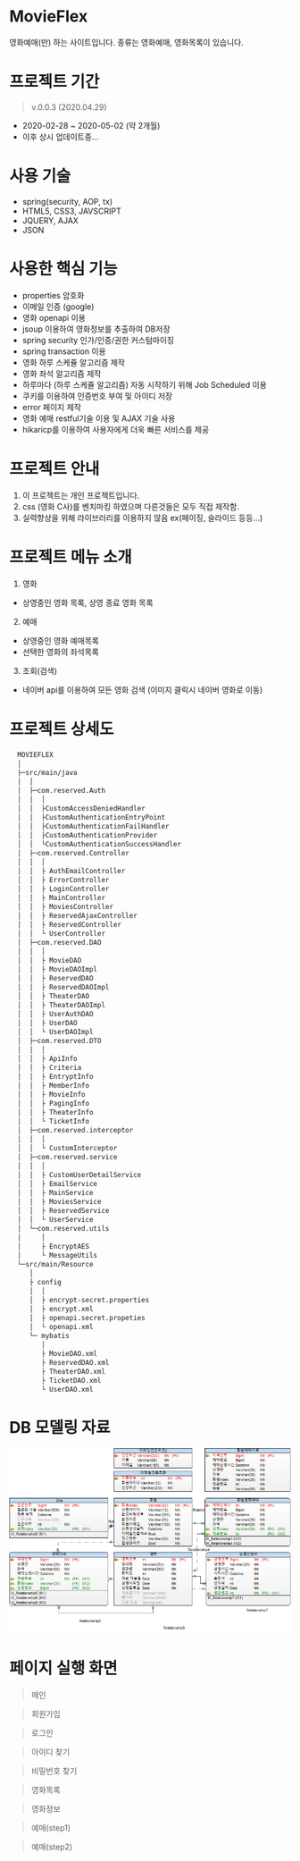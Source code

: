 # MovieFlex
영화예매(만) 하는 사이트입니다. 종류는 영화예매, 영화목록이 있습니다.

# 프로젝트 기간
> v.0.0.3 (2020.04.29)
- 2020-02-28 ~ 2020-05-02 (약 2개월)
- 이후 상시 업데이트중...

# 사용 기술
- spring(security, AOP, tx)
- HTML5, CSS3, JAVSCRIPT
- JQUERY, AJAX
- JSON

# 사용한 핵심 기능
- properties 암호화
- 이메일 인증 (google)
- 영화 openapi 이용
- jsoup 이용하여 영화정보를 추출하여 DB저장
- spring security 인가/인증/권한 커스텀마이징
- spring transaction 이용
- 영화 하루 스케쥴 알고리즘 제작
- 영화 좌석 알고리즘 제작
- 하루마다 (하루 스케쥴 알고리즘) 자동 시작하기 위해 Job Scheduled 이용
- 쿠키를 이용하여 인증번호 부여 및 아이디 저장
- error 페이지 제작
- 영화 예매 restful기술 이용 및 AJAX 기술 사용
- hikaricp를 이용하여 사용자에게 더욱 빠른 서비스를 제공

# 프로젝트 안내
1. 이 프로젝트는 개인 프로젝트입니다.
2. css (영화 C사)를 벤치마킹 하였으며 다른것들은 모두 직접 제작함.
3. 실력향상을 위해 라이브러리를 이용하지 않음 ex(페이징, 슬라이드 등등...)

# 프로젝트 메뉴 소개
1. 영화
- 상영중인 영화 목록, 상영 종료 영화 목록
2. 예매
- 상영중인 영화 예매목록
- 선택한 영화의 좌석목록
3. 조회(검색)
- 네이버 api를 이용하여 모든 영화 검색 (이미지 클릭시 네이버 영화로 이동)

# 프로젝트 상세도
```
  MOVIEFLEX
  │
  ├─src/main/java
  │  │
  │  ├─com.reserved.Auth
  │  │  │
  │  │  ├CustomAccessDeniedHandler
  │  │  ├CustomAuthenticationEntryPoint
  │  │  ├CustomAuthenticationFailHandler
  │  │  ├CustomAuthenticationProvider
  │  │  └CustomAuthenticationSuccessHandler
  │  ├─com.reserved.Controller
  │  │  │
  │  │  ├ AuthEmailController
  │  │  ├ ErrorController
  │  │  ├ LoginController
  │  │  ├ MainController
  │  │  ├ MoviesController
  │  │  ├ ReservedAjaxController
  │  │  ├ ReservedController
  │  │  └ UserController
  │  ├─com.reserved.DAO
  │  │  │
  │  │  ├ MovieDAO
  │  │  ├ MovieDAOImpl
  │  │  ├ ReservedDAO
  │  │  ├ ReservedDAOImpl
  │  │  ├ TheaterDAO
  │  │  ├ TheaterDAOImpl
  │  │  ├ UserAuthDAO
  │  │  ├ UserDAO
  │  │  └ UserDAOImpl
  │  ├─com.reserved.DTO
  │  │  │
  │  │  ├ ApiInfo
  │  │  ├ Criteria
  │  │  ├ EntryptInfo
  │  │  ├ MemberInfo
  │  │  ├ MovieInfo
  │  │  ├ PagingInfo
  │  │  ├ TheaterInfo
  │  │  └ TicketInfo
  │  ├─com.reserved.interceptor
  │  │  │
  │  │  └ CustomInterceptor
  │  ├─com.reserved.service
  │  │  │
  │  │  ├ CustomUserDetailService
  │  │  ├ EmailService
  │  │  ├ MainService
  │  │  ├ MoviesService
  │  │  ├ ReservedService
  │  │  └ UserService
  │  └─com.reserved.utils
  │     │
  │     ├ EncryptAES
  │     └ MessageUtils
  └─src/main/Resource
     │
     ├ config
     │  │
     │  ├ encrypt-secret.properties
     │  ├ encrypt.xml
     │  ├ openapi.secret.propeties
     │  └ openapi.xml
     └─ mybatis
        │
        ├ MovieDAO.xml
        ├ ReservedDAO.xml
        ├ TheaterDAO.xml
        ├ TicketDAO.xml
        └ UserDAO.xml
```

# DB 모델링 자료
![DATAMODEL](/DATAMODEL/MOVIEFLEX_MODEL.png)
# 페이지 실행 화면
> 메인

> 회원가입

> 로그인

> 아이디 찾기

> 비밀번호 찾기

> 영화목록

> 영화정보

> 예매(step1)

> 예매(step2)


